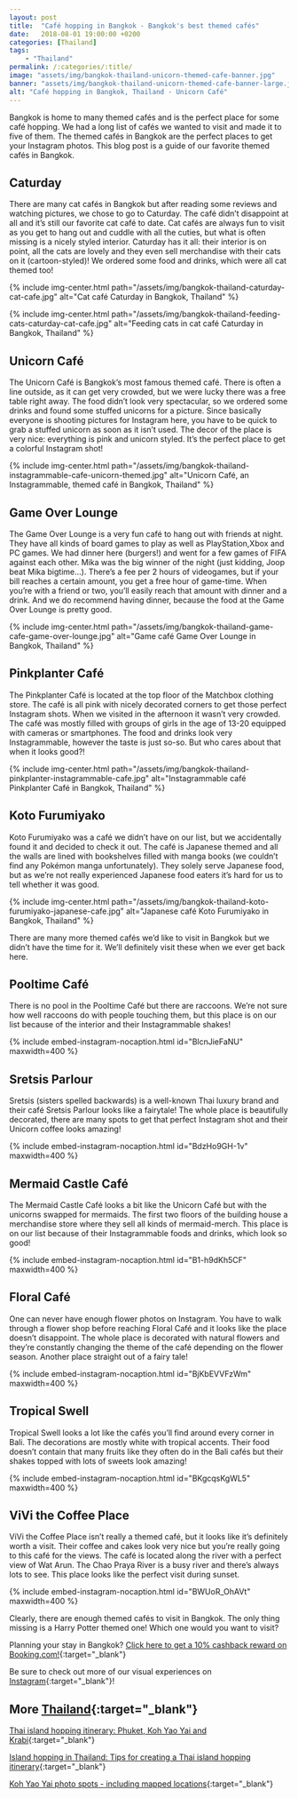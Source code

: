 ```yaml
---
layout: post
title:  "Café hopping in Bangkok - Bangkok's best themed cafés"
date:   2018-08-01 19:00:00 +0200
categories: [Thailand]
tags:
    - "Thailand"
permalink: /:categories/:title/
image: "assets/img/bangkok-thailand-unicorn-themed-cafe-banner.jpg"
banner: "assets/img/bangkok-thailand-unicorn-themed-cafe-banner-large.jpg"
alt: "Café hopping in Bangkok, Thailand - Unicorn Café"
---
```


Bangkok is home to many themed cafés and is the perfect place for some café hopping. We had a long list of cafés we wanted to visit and made it to five of them. The themed cafés in Bangkok are the perfect places to get your Instagram photos. This blog post is a guide of our favorite themed cafés in Bangkok.

## Caturday

There are many cat cafés in Bangkok but after reading some reviews and watching pictures, we chose to go to Caturday. The café didn’t disappoint at all and it’s still our favorite cat café to date. Cat cafés are always fun to visit as you get to hang out and cuddle with all the cuties, but what is often missing is a nicely styled interior. Caturday has it all: their interior is on point, all the cats are lovely and they even sell merchandise with their cats on it (cartoon-styled)! We ordered some food and drinks, which were all cat themed too!

{% include img-center.html path="/assets/img/bangkok-thailand-caturday-cat-cafe.jpg" alt="Cat café Caturday in Bangkok, Thailand" %}

{% include img-center.html path="/assets/img/bangkok-thailand-feeding-cats-caturday-cat-cafe.jpg" alt="Feeding cats in cat café Caturday in Bangkok, Thailand" %}

## Unicorn Café

The Unicorn Café is Bangkok’s most famous themed café. There is often a line outside, as it can get very crowded, but we were lucky there was a free table right away. The food didn’t look very spectacular, so we ordered some drinks and found some stuffed unicorns for a picture. Since basically everyone is shooting pictures for Instagram here, you have to be quick to grab a stuffed unicorn as soon as it isn’t used. The decor of the place is very nice: everything is pink and unicorn styled. It’s the perfect place to get a colorful Instagram shot! 

{% include img-center.html path="/assets/img/bangkok-thailand-instagrammable-cafe-unicorn-themed.jpg" alt="Unicorn Café, an Instagrammable, themed café in Bangkok, Thailand" %}

## Game Over Lounge

The Game Over Lounge is a very fun café to hang out with friends at night. They have all kinds of board games to play as well as PlayStation,Xbox and PC games. We had dinner here (burgers!) and went for a few games of FIFA against each other. Mika was the big winner of the night (just kidding, Joop beat Mika bigtime…). There’s a fee per 2 hours of videogames, but if your bill reaches a certain amount, you get a free hour of game-time. When you’re with a friend or two, you’ll easily reach that amount with dinner and a drink. And we do recommend having dinner, because the food at the Game Over Lounge is pretty good. 

{% include img-center.html path="/assets/img/bangkok-thailand-game-cafe-game-over-lounge.jpg" alt="Game café Game Over Lounge in Bangkok, Thailand" %}

## Pinkplanter Café

The Pinkplanter Café is located at the top floor of the Matchbox clothing store. The café is all pink with nicely decorated corners to get those perfect Instagram shots. When we visited in the afternoon it wasn’t very crowded. The café was mostly filled with groups of girls in the age of 13-20 equipped with cameras or smartphones. The food and drinks look very Instagrammable, however the taste is just so-so. But who cares about that when it looks good?! 

{% include img-center.html path="/assets/img/bangkok-thailand-pinkplanter-instagrammable-cafe.jpg" alt="Instagrammable café Pinkplanter Café in Bangkok, Thailand" %}

## Koto Furumiyako

Koto Furumiyako was a café we didn’t have on our list, but we accidentally found it and decided to check it out. The café is Japanese themed and all the walls are lined with bookshelves filled with manga books (we couldn’t find any Pokémon manga unfortunately). They solely serve Japanese food, but as we’re not really experienced Japanese food eaters it’s hard for us to tell whether it was good. 

{% include img-center.html path="/assets/img/bangkok-thailand-koto-furumiyako-japanese-cafe.jpg" alt="Japanese café Koto Furumiyako in Bangkok, Thailand" %}

There are many more themed cafés we’d like to visit in Bangkok but we didn’t have the time for it. We’ll definitely visit these when we ever get back here. 

## Pooltime Café

There is no pool in the Pooltime Café but there are raccoons. We’re not sure how well raccoons do with people touching them, but this place is on our list because of the interior and their Instagrammable shakes!

{% include embed-instagram-nocaption.html id="BlcnJieFaNU" maxwidth=400 %}

## Sretsis Parlour

Sretsis (sisters spelled backwards) is a well-known Thai luxury brand and their café Sretsis Parlour looks like a fairytale! The whole place is beautifully decorated, there are many spots to get that perfect Instagram shot and their Unicorn coffee looks amazing!

{% include embed-instagram-nocaption.html id="BdzHo9GH-1v" maxwidth=400 %}

## Mermaid Castle Café

The Mermaid Castle Café looks a bit like the Unicorn Café but with the unicorns swapped for mermaids. The first two floors of the building house a merchandise store where they sell all kinds of mermaid-merch. This place is on our list because of their Instagrammable foods and drinks, which look so good!

{% include embed-instagram-nocaption.html id="B1-h9dKh5CF" maxwidth=400 %}

## Floral Café

One can never have enough flower photos on Instagram. You have to walk through a flower shop before reaching Floral Café and it looks like the place doesn’t disappoint. The whole place is decorated with natural flowers and they’re constantly changing the theme of the café depending on the flower season. Another place straight out of a fairy tale!

{% include embed-instagram-nocaption.html id="BjKbEVVFzWm" maxwidth=400 %}

## Tropical Swell

Tropical Swell looks a lot like the cafés you’ll find around every corner in Bali. The decorations are mostly white with tropical accents. Their food doesn’t contain that many fruits like they often do in the Bali cafés but their shakes topped with lots of sweets look amazing!

{% include embed-instagram-nocaption.html id="BKgcqsKgWL5" maxwidth=400 %}

## ViVi the Coffee Place

ViVi the Coffee Place isn’t really a themed café, but it looks like it’s definitely worth a visit. Their coffee and cakes look very nice but you’re really going to this café for the views. The café is located along the river with a perfect view of Wat Arun. The Chao Praya River is a busy river and there’s always lots to see. This place looks like the perfect visit during sunset. 

{% include embed-instagram-nocaption.html id="BWUoR_OhAVt" maxwidth=400 %}

Clearly, there are enough themed cafés to visit in Bangkok. The only thing missing is a Harry Potter themed one! Which one would you want to visit?

Planning your stay in Bangkok? [Click here to get a 10% cashback reward on Booking.com!][booking.com]{:target="_blank"}

Be sure to check out more of our visual experiences on [Instagram][instagram]{:target="_blank"}!

## More [Thailand][thailand]{:target="_blank"}

[Thai island hopping itinerary: Phuket, Koh Yao Yai and Krabi][thai islands itinerary]{:target="_blank"}

[Island hopping in Thailand: Tips for creating a Thai island hopping itinerary][island hopping tips]{:target="_blank"}

[Koh Yao Yai photo spots - including mapped locations][koh yao yai photo spots]{:target="_blank"}

[thai islands itinerary]: https://kipamojo.world/thailand/Thai-island-hopping-itinerary-Phuket-Koh-Yao-Yai-and-Krabi/
[island hopping tips]: https://kipamojo.world/thailand/Island-hopping-in-Thailand-Tips-for-creating-a-Thai-island-hopping-itinerary/
[koh yao yai photo spots]: https://kipamojo.world/thailand/Koh-Yoa-Yai-photo-spots/

[thailand]: https://kipamojo.world/tags.html#thailand
[instagram]: https://instagram.com/kipamojo
[booking.com]: https://www.booking.com/s/11_6/joop9916
